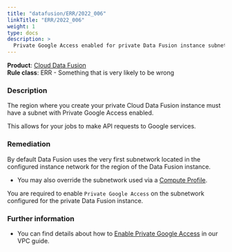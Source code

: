 ```yaml
---
title: "datafusion/ERR/2022_006"
linkTitle: "ERR/2022_006"
weight: 1
type: docs
description: >
  Private Google Access enabled for private Data Fusion instance subnetwork.
---
```


**Product**: [Cloud Data Fusion](https://cloud.google.com/data-fusion)\
**Rule class**: ERR - Something that is very likely to be wrong

### Description

The region where you create your private Cloud Data Fusion instance must
have a subnet with Private Google Access enabled.

This allows for your jobs to make API requests to Google services.

### Remediation

By default Data Fusion uses the very first subnetwork located in the
configured instance network for the region of the Data Fusion instance.

- You may also override the subnetwork used via a [Compute Profile](https://cdap.atlassian.net/wiki/spaces/DOCS/pages/480314016/Creating+Compute+Profiles).

You are required to enable `Private Google Access` on the
subnetwork configured for the private Data Fusion instance.

### Further information

- You can find details about how to [Enable Private Google Access](https://cloud.google.com/vpc/docs/configure-private-google-access#config-pga) in our VPC guide.
